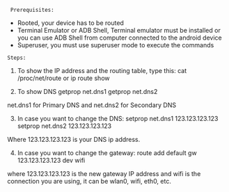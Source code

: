 ` Prerequisites:`

 - Rooted, your device has to be routed
 - Terminal Emulator or ADB Shell, Terminal emulator must be installed or you can use ADB Shell from computer connected to the android device
 - Superuser, you must use superuser mode to execute the commands

`Steps:`

1. To show the IP address and the routing table, type this:
cat /proc/net/route or ip route show

2. To show DNS
getprop net.dns1
getprop net.dns2

net.dns1 for Primary DNS and net.dns2 for Secondary DNS

3. In case you want to change the DNS:
setprop net.dns1 123.123.123.123
setprop net.dns2 123.123.123.123

Where 123.123.123.123 is your DNS ip address.

4. In case you want to change the gateway:
route add default gw 123.123.123.123 dev wifi

where 123.123.123.123 is the new gateway IP address and wifi is the connection you are using, it can be wlan0, wifi, eth0, etc.
